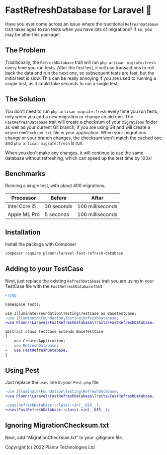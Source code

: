 # FastRefreshDatabase for Laravel 🚀

Have you ever come across an issue where the traditional `RefreshDatabase` trait takes ages to run tests when you have lots of migrations? If so, you may be after this package!

## The Problem
Traditionally, the `RefreshDatabase` trait will run `php artisan migrate:fresh` every time you run tests. After the first test, it will use transactions to roll back the data and run the next one, so subsequent tests are fast, but the initial test is slow. This can  be really annoying if you are used to running a single test, as it could take seconds to run a single test.

## The Solution
You don't need to run `php artisan migrate:fresh` every time you run tests, only when you add a new migration or change an old one. The `FastRefreshDatabase` trait will create a checksum of your `migrations` folder as well as your current Git branch, if you are using Git and will create a `migrationChecksum.txt` file in your application. When your migrations change or your branch changes, the checksum won't match the cached one and `php artisan migrate:fresh` is run.

When you don't make any changes, it will continue to use the same database without refreshing, which can speed up the test time by 100x!

## Benchmarks
Running a single test, with about 400 migrations.

| Processor     | Before     | After |
|---------------|------------|-------|
| Intel Core i5 | 30 seconds | 100 milliseconds |
| Apple M1 Pro  | 5 seconds  | 100 milliseconds |

## Installation

Install the package with Composer

```bash
composer require plannr/laravel-fast-refresh-database
```

## Adding to your TestCase
Next, just replace the existing `RefreshDatabase` trait you are using in your TestCase file with the `FastRefreshDatabase` trait

```diff
<?php

namespace Tests;

use Illuminate\Foundation\Testing\TestCase as BaseTestCase;
-use Illuminate\Foundation\Testing\RefreshDatabase;
+use Plannr\Laravel\FastRefreshDatabase\Traits\FastRefreshDatabase;

abstract class TestCase extends BaseTestCase
{
    use CreatesApplication;
-   use RefreshDatabase;
+   use FastRefreshDatabase;
}
```

## Using Pest
Just replace the `uses` line in your `Pest.php` file

```diff
-use Illuminate\Foundation\Testing\RefreshDatabase;
+use Plannr\Laravel\FastRefreshDatabase\Traits\FastRefreshDatabase;

-uses(RefreshDatabase::class)->in(__DIR__);
+uses(FastRefreshDatabase::class)->in(__DIR__);
```

## Ignoring MigrationChecksum.txt
Next, add "MigrationChecksum.txt" to your .gitignore file. 

Copyright (c) 2022 Plannr Technologies Ltd
